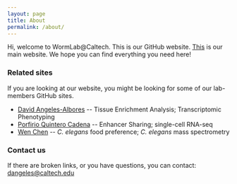 ```yaml
---
layout: page
title: About
permalink: /about/
---
```


Hi, welcome to WormLab@Caltech. This is our GitHub website.
[This](http://wormlab.caltech.edu/) is our main website.
We hope you can find everything you need here!


### Related sites

If you are looking at our website, you might be looking for some of
our lab-members GitHub sites.

  * [David Angeles-Albores](https://github.com/dangeles)
  -- Tissue Enrichment Analysis; Transcriptomic Phenotyping
  * [Porfirio Quintero Cadena](https://github.com/pquinter)
  -- Enhancer Sharing; single-cell RNA-seq
  * [Wen Chen](https://github.com/chenwen2016)
  -- *C. elegans* food preference; *C. elegans* mass spectrometry


### Contact us
If there are broken links, or you have questions, you can contact:
[dangeles@caltech.edu](mailto:dangeles@caltech.edu)
